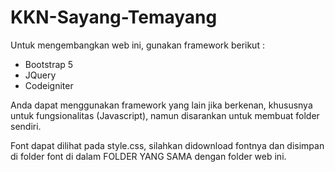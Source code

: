 # KKN-Sayang-Temayang

Untuk mengembangkan web ini, gunakan framework berikut : 
- Bootstrap 5
- JQuery
- Codeigniter

Anda dapat menggunakan framework yang lain jika berkenan, khususnya untuk fungsionalitas (Javascript), namun disarankan untuk membuat folder sendiri.


Font dapat dilihat pada style.css, silahkan didownload fontnya dan disimpan di folder font di dalam FOLDER YANG SAMA dengan folder web ini.
